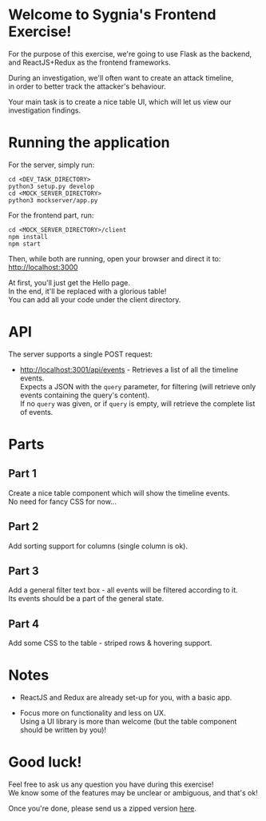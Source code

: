 # Welcome to Sygnia's Frontend Exercise!

For the purpose of this exercise, we're going to use Flask as the backend, and ReactJS+Redux as the frontend frameworks.

During an investigation, we'll often want to create an attack timeline,<br/>
in order to better track the attacker's behaviour.

Your main task is to create a nice table UI, which will let us view our investigation findings.

# Running the application

For the server, simply run:
```
cd <DEV_TASK_DIRECTORY>
python3 setup.py develop
cd <MOCK_SERVER_DIRECTORY>
python3 mockserver/app.py
```

For the frontend part, run:
```
cd <MOCK_SERVER_DIRECTORY>/client
npm install
npm start
``` 

Then, while both are running, open your browser and direct it to:
<http://localhost:3000>

At first, you'll just get the Hello page.<br/>
In the end, it'll be replaced with a glorious table!<br/>
You can add all your code under the client directory.

# API

The server supports a single POST request:

* <http://localhost:3001/api/events> - Retrieves a list of all the timeline events.<br/>
Expects a JSON with the `query` parameter, for filtering (will retrieve only events containing the query's content).<br/>
If no `query` was given, or if `query` is empty, will retrieve the complete list of events.

# Parts

## Part 1

Create a nice table component which will show the timeline events.<br/>
No need for fancy CSS for now...

## Part 2

Add sorting support for columns (single column is ok).

## Part 3

Add a general filter text box - all events will be filtered according to it.  
Its events should be a part of the general state.

## Part 4

Add some CSS to the table - striped rows & hovering support.

# Notes

* ReactJS and Redux are already set-up for you, with a basic app.

* Focus more on functionality and less on UX.<br/>
Using a UI library is more than welcome (but the table component should be written by you)!

# Good luck!

Feel free to ask us any question you have during this exercise!<br/>
We know some of the features may be unclear or ambiguous, and that's ok!<br/>

Once you're done, please send us a zipped version [here](mailto:ofir.b@sygnia.co).
